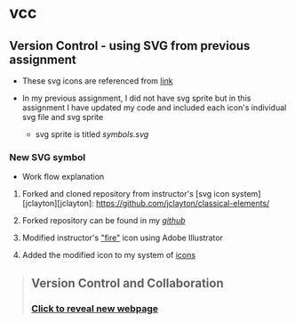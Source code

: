 # vcc

## Version Control - using SVG from previous assignment 

* These svg icons are referenced from [link](http://i6.cims.nyu.edu/~clx205/drawing/svg/index.html)

* In my previous assignment, I did not have svg sprite but in this assignment I have updated my code and included each icon's individual svg file and svg sprite 
    * svg sprite is titled _symbols.svg_

### New SVG symbol
* Work flow explanation
1. Forked and cloned repository from instructor's [svg icon system][jclayton][jclayton]: https://github.com/jclayton/classical-elements/

2. Forked repository can be found in my [_github_](https://github.com/carolinelxy/classical-elements)

3. Modified instructor's ["fire"](https://github.com/jclayton/classical-elements/blob/master/fire.svg) icon using Adobe Illustrator 

4. Added the modified icon to my system of [icons](https://github.com/carolinelxy/vcc)

> ## Version Control and Collaboration
> ### [Click to reveal new webpage](http://i6.cims.nyu.edu/~clx205/drawing/versionControlAndCollab/index.html)

